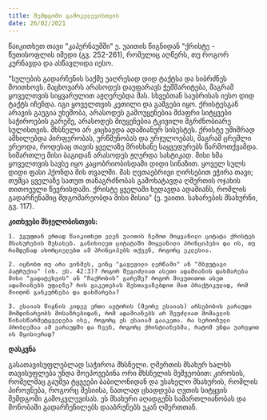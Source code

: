 ```yaml
---
title: შემდგომი გამოკვლევისთვის
date: 26/02/2021
---
```


წაიკითხეთ თავი "კაპერნაუმში" ე. უაითის წიგნიდან "ქრისტე - წუთისოფლის იმედი (გვ. 252-261), რომელიც აღწერს, თუ როგორ კურნავდა და ასწავლიდა იესო.

"სულების გადარჩენის საქმე უაღრესად დიდ ტაქტსა და სიბრძნეს მოითხოვს. მაცხოვარს არასოდეს დაუფარავს ჭეშმარიტება, მაგრამ ყოველთვის სიყვარულით აჟღერებდა მას. სხვებთან საუბრისას იესო დიდ ტაქტს იჩენდა. იგი ყოველთვის კეთილი და გამგები იყო. ქრისტესგან არავის გაუგია უხეშობა, არასოდეს გამოუყენებია მძაფრი სიტყვები საჭიროების გარეშე, არასოდეს მიუყენებია ტკივილი მგრძნობიარე სულისთვის. მხსნელი არ კიცხავდა ადამიანურ სისუსტეს. ქრისტე უშიშრად ამხილებდა პირფერობას, ურწმუნობას და ურჯულოებას, მაგრამ ცრემლი ერეოდა, როდესაც თავის ყველაზე მრისხანე საყვედურებს წარმოთქვამდა. სიმართლე მისი ბაგიდან არასოდეს ჟღერდა სასტიკად. მისი ხმა ყოველთვის სავსე იყო კაცობრიობისდამი დიდი სინაზით. ყოველ სულს დიდი ფასი ჰქონდა მის თვალში. მას ღვთაებრივი ღირსებით ეჭირა თავი;  თუმცა ყველაზე სათუთ თანაგრძნობას გამოხატავდა ღმერთის ოჯახის თითოეული წევრისდამი. ქრისტე ყველაში ხედავდა ადამიანს, რომლის გადარჩენაშიც მდგომარეობდა მისი მისია" (ე. უაითი. სახარების მსახურნი, გვ. 117).

**კითხვები მსჯელობისთვის:**

`1. ჯგუფთან ერთად წაიკითხეთ ელენ უაითის ზემოთ მოყვანილი ციტატა ქრისტეს მსახურების შესახებ. განიხილეთ ციტატაში მოყვანილი პრინციპები და ის, თუ რამდენად ახორციელებთ ამ პრინციპებს თქვენ, როგორც ეკლესია.`

`2. იცნობთ თუ არა ვინმეს, ვინც "გაჟეჟილი ლერწამი" ან "მბჟუტავი პატრუქია" (იხ. ეს. 42:3)? როგორ შეგიძლიათ ასეთი ადამიანის დახმარება მისი "გადატეხვის" ან "ჩაქრობის" გარეშე? როგორ მივუთითოთ ასეთ ადამიანებს უფალზე? რის გაკეთებას შესთავაზებდით მათ პრაქტიკულად, რომ მიიღონ განკურნება და დახმარება?`

`3. ესაიას წიგნის კიდევ ერთი ავტორის (მეორე ესაიას) არსებობის ვარაუდი მომდინარეობს მოსაზრებიდან, რომ ადამიანებს არ შეუძლიათ მომავლის წინასწარმეტყველება ისე, როგორც ეს ესაიამ გააკეთა. რა სერიოზული პრობლემაა ამ ვარაუდში და ჩვენ, როგორც ქრისტიანებმა, რატომ უნდა უარვყოთ ის მყისიერად?`

**დასკვნა**

გასათავისუფლებლად საჭიროა მხსნელი. ღმერთის მსახურ ხალხს თავისუფლება უნდა მოეპოვებინა ორი მხსნელის მეშვეობით: კიროსის, რომელმაც გაუშვა ტყვეები ბაბილონიდან და უსახელო მსახურის, რომლის პიროვნება, როგორც მესიისა, ნათლად ცხადდება ღვთის სიტყვის შემდგომი გამოკვლევისას. ეს მსახური აღადგენს სამართლიანობას და მონობაში გადარჩენილებს დააბრუნებს უკან ღმერთთან.